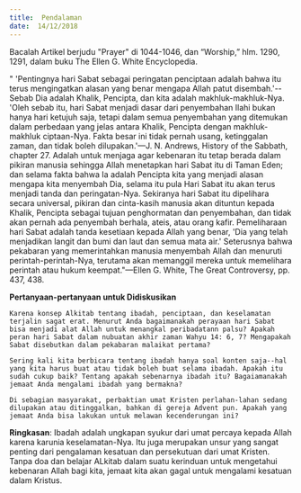 ```yaml
---
title:  Pendalaman
date:  14/12/2018
---
```


Bacalah Artikel berjudu "Prayer" di 1044-1046, dan “Worship,” hlm. 1290, 1291, dalam buku The Ellen G. White Encyclopedia.

" 'Pentingnya hari Sabat sebagai peringatan penciptaan adalah bahwa itu terus mengingatkan alasan yang benar mengapa Allah patut disembah.'--Sebab Dia adalah Khalik, Pencipta, dan kita adalah makhluk-makhluk-Nya. 'Oleh sebab itu, hari Sabat menjadi dasar dari penyembahan Ilahi bukan hanya hari ketujuh saja, tetapi dalam semua penyembahan yang ditemukan dalam perbedaan yang jelas antara Khalik, Pencipta dengan makhluk-makhluk ciptaan-Nya. Fakta besar ini tidak pernah usang, ketinggalan zaman, dan tidak boleh dilupakan.'—J. N. Andrews, History of the Sabbath, chapter 27. Adalah untuk menjaga agar kebenaran itu tetap berada dalam pikiran manusia sehingga Allah menetapkan hari Sabat itu di Taman Eden; dan selama fakta bahwa Ia adalah Pencipta kita yang menjadi alasan mengapa kita menyembah Dia, selama itu pula Hari Sabat itu akan terus menjadi tanda dan peringatan-Nya. Sekiranya hari Sabat itu dipelihara secara universal, pikiran dan cinta-kasih manusia akan dituntun kepada Khalik, Pencipta sebagai tujuan penghormatan dan penyembahan, dan tidak akan pernah ada penyembah berhala, ateis, atau orang kafir. Pemeliharaan hari Sabat adalah tanda kesetiaan kepada Allah yang benar, 'Dia yang telah menjadikan langit dan bumi dan laut dan semua mata air.' Seterusnya bahwa pekabaran yang memerintahkan manusia menyembah Allah dan menuruti perintah-perintah-Nya, terutama akan memanggil mereka untuk memelihara perintah atau hukum keempat."—Ellen G. White, The Great Controversy, pp. 437, 438.

**Pertanyaan-pertanyaan untuk Didiskusikan**

`Karena konsep Alkitab tentang ibadah, penciptaan, dan keselamatan terjalin sagat erat. Menurut Anda bagaimanakah perayaan hari Sabat bisa menjadi alat Allah untuk menangkal peribadatann palsu? Apakah peran hari Sabat dalam nubuatan akhir zaman Wahyu 14: 6, 7? Mengapakah Sabat disebutkan dalam pekabaran malaikat pertama?`

`Sering kali kita berbicara tentang ibadah hanya soal konten saja--hal yang kita harus buat atau tidak boleh buat selama ibadah. Apakah itu sudah cukup baik? Tentang apakah sebenarnya ibadah itu? Bagaiamanakah jemaat Anda mengalami ibadah yang bermakna?`

`Di sebagian masyarakat, perbaktian umat Kristen perlahan-lahan sedang dilupakan atau ditinggalkan, bahkan di gereja Advent pun. Apakah yang jemaat Anda bisa lakukan untuk melawan kecenderungan ini?`

**Ringkasan**: Ibadah adalah ungkapan syukur dari umat percaya kepada Allah karena karunia keselamatan-Nya. Itu juga merupakan unsur yang sangat penting dari pengalaman kesatuan dan persekutuan dari umat Kristen. Tanpa doa dan belajar ALkitab dalam suatu kerinduan untuk mengetahui kebenaran Allah bagi kita, jemaat kita akan gagal untuk mengalami kesatuan dalam Kristus.